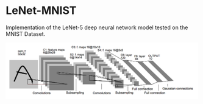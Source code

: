 # LeNet-MNIST
Implementation of the LeNet-5 deep neural network model tested on the MNIST Dataset.

![LeNet-5 Architecture](lenet.png)
